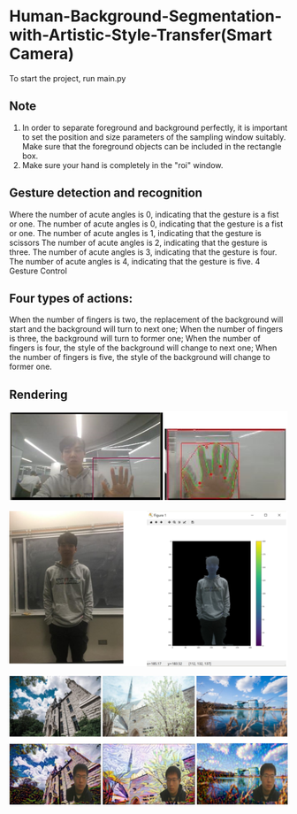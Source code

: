 # **Human-Background-Segmentation-with-Artistic-Style-Transfer(Smart Camera)**

To start the project, run main.py

## Note

1. In order to separate foreground and background perfectly, it is important to set the position and size parameters of the sampling window suitably. Make sure that the foreground objects can be included in the rectangle box.
2. Make sure your hand is completely in the "roi" window.

## **Gesture detection and recognition**

Where the number of acute angles is 0, indicating that the gesture is a fist or one. 
The number of acute angles is 0, indicating that the gesture is a fist or one. 
The number of acute angles is 1, indicating that the gesture is scissors 
The number of acute angles is 2, indicating that the gesture is three. 
The number of acute angles is 3, indicating that the gesture is four. 
The number of acute angles is 4, indicating that the gesture is five. 4  Gesture Control 

## Four types of actions: 

When the number of fingers is two, the replacement of the background will start and the background will turn to next one; 
When the number of fingers is three, the background will turn to former one; 
When the number of fingers is four, the style of the background will change to next one; 
When the number of fingers is five, the style of the background will change to former one.

## Rendering

![avatar](/Images/1.png)

![avatar](/Images/2.jpg)

![avatar](/Images/3.jpg)

